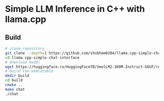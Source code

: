 # Simple LLM Inference in C++ with llama.cpp

## Build

```bash
# clone repository
git clone --depth=1 https://github.com/shubham0204/llama.cpp-simple-chat-interface
cd llama.cpp-simple-chat-interface
# download model
wget https://huggingface.co/HuggingFaceTB/SmolLM2-360M-Instruct-GGUF/resolve/main/smollm2-360m-instruct-q8_0.gguf -P models
# build the executable
mkdir build
cd build
cmake ..
make chat
./chat
```